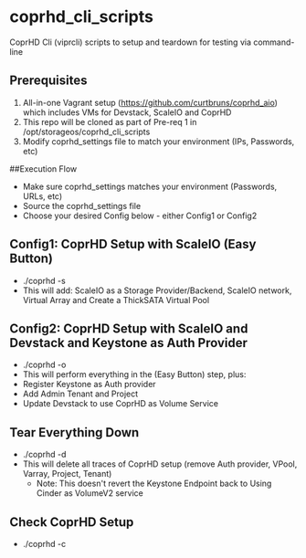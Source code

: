 # coprhd_cli_scripts
CoprHD Cli (viprcli) scripts to setup and teardown for testing via command-line

## Prerequisites
1. All-in-one Vagrant setup (https://github.com/curtbruns/coprhd_aio) which includes VMs for Devstack, ScaleIO and CoprHD
2. This repo will be cloned as part of Pre-req 1 in /opt/storageos/coprhd_cli_scripts
3. Modify coprhd_settings file to match your environment (IPs, Passwords, etc)

##Execution Flow
* Make sure coprhd_settings matches your environment (Passwords, URLs, etc)
* Source the coprhd_settings file
* Choose your desired Config below - either Config1 or Config2

## Config1: CoprHD Setup with ScaleIO (Easy Button)
* ./coprhd -s
* This will add: ScaleIO as a Storage Provider/Backend, ScaleIO network, Virtual Array and Create a ThickSATA Virtual Pool

## Config2: CoprHD Setup with ScaleIO and Devstack and Keystone as Auth Provider
* ./coprhd -o
* This will perform everything in the (Easy Button) step, plus:
* Register Keystone as Auth provider
* Add Admin Tenant and Project
* Update Devstack to use CoprHD as Volume Service

## Tear Everything Down
* ./coprhd -d
* This will delete all traces of CoprHD setup (remove Auth provider, VPool, Varray, Project, Tenant)
  * Note: This doesn't revert the Keystone Endpoint back to Using Cinder as VolumeV2 service

## Check CoprHD Setup
* ./coprhd -c 
